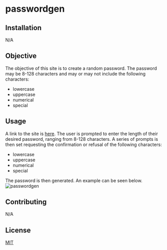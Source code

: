 # passwordgen
## Installation

N/A

## Objective
The objective of this site is to create a random password. The password may be 8-128 characters and may or may not include the following characters:
* lowercase
* uppercase
* numerical 
* special

## Usage

A link to the site is [here](https://l-antonello.github.io/passwordgen/). The user is prompted to enter the length of their desired password, ranging from 8-128 characters. A series of prompts is then set requesting the confirmation or refusal of the following characters:
* lowercase
* uppercase
* numerical 
* special

The password is then generated. An example can be seen below.![passwordgen](![image](https://github.com/l-antonello/passwordgen/assets/122548483/56a307b6-6503-47dc-a7ad-67bf2c02ca1d)
)


## Contributing

N/A

## License

[MIT](https://choosealicense.com/licenses/mit/)
